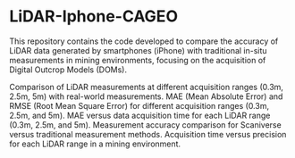# LiDAR-Iphone-CAGEO
This repository contains the code developed to compare the accuracy of LiDAR data generated by smartphones (iPhone) with traditional in-situ measurements in mining environments, focusing on the acquisition of Digital Outcrop Models (DOMs).

Comparison of LiDAR measurements at different acquisition ranges (0.3m, 2.5m, 5m) with real-world measurements.
MAE (Mean Absolute Error) and RMSE (Root Mean Square Error) for different acquisition ranges (0.3m, 2.5m, and 5m).
MAE versus data acquisition time for each LiDAR range (0.3m, 2.5m, and 5m).
Measurement accuracy comparison for Scaniverse versus traditional measurement methods.
Acquisition time versus precision for each LiDAR range in a mining environment.
